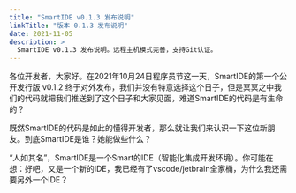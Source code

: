 ```yaml
---
title: "SmartIDE v0.1.3 发布说明"
linkTitle: "版本 0.1.3 发布说明"
date: 2021-11-05
description: >
  SmartIDE v0.1.3 发布说明。远程主机模式完善，支持Git认证。
---
```


各位开发者，大家好。在2021年10月24日程序员节这一天，SmartIDE的第一个公开发行版 v0.1.2 终于对外发布，我们并没有特意选择这个日子，但是冥冥之中我们的代码就把我们推送到了这个日子和大家见面，难道SmartIDE的代码是有生命的？

既然SmartIDE的代码是如此的懂得开发者，那么就让我们来认识一下这位新朋友。到底SmartIDE是谁？她能做些什么？

“人如其名”，SmartIDE是一个Smart的IDE（智能化集成开发环境）。你可能在想：好吧，又是一个新的IDE，我已经有了vscode/jetbrain全家桶，为什么我还需要另外一个IDE？